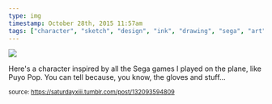 ```yaml
---
type: img
timestamp: October 28th, 2015 11:57am
tags: ["character", "sketch", "design", "ink", "drawing", "sega", "art"]
---
```

<img src="https://saturdayxiii.github.io/media/132093594809.jpg"/>

Here's a character inspired by all the Sega games I played on the plane, like Puyo Pop.  You can tell because, you know, the gloves and stuff&hellip;
 
  
<small>source: https://saturdayxiii.tumblr.com/post/132093594809</small>